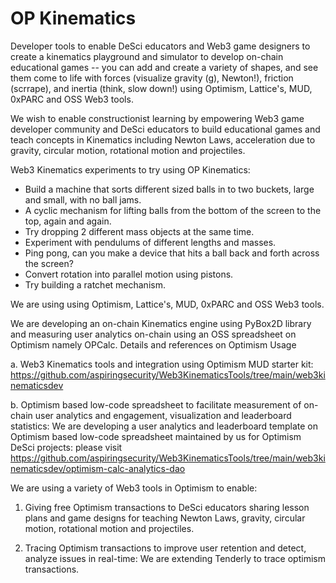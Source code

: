 # OP Kinematics

Developer tools to enable DeSci educators and Web3 game designers to create a kinematics playground and simulator to develop on-chain educational games -- you can add and create a variety of shapes, and see them come to life with forces (visualize gravity (g), Newton!), friction (scrrape), and inertia (think, slow down!) using Optimism, Lattice's, MUD, 0xPARC and OSS Web3 tools.

We wish to enable constructionist learning by empowering Web3 game developer community and DeSci educators to build educational games and teach concepts in Kinematics including  Newton Laws, acceleration due to gravity, circular motion, rotational motion and projectiles.

Web3 Kinematics experiments to try using OP Kinematics:
- Build a machine that sorts different sized balls in to two buckets, large and small, with no ball jams.
- A cyclic mechanism for lifting balls from the bottom of the screen to the top, again and again.
- Try dropping 2 different mass objects at the same time.
- Experiment with pendulums of different lengths and masses.
- Ping pong, can you make a device that hits a ball back and forth across the screen?
- Convert rotation into parallel motion using pistons.
- Try building a ratchet mechanism.


We are using  using Optimism, Lattice's, MUD, 0xPARC and OSS Web3 tools.

We are developing an on-chain Kinematics engine using PyBox2D library and measuring user analytics on-chain using an OSS spreadsheet on Optimism namely OPCalc. Details and references on Optimism Usage

a. Web3 Kinematics tools and integration using Optimism MUD starter kit: https://github.com/aspiringsecurity/Web3KinematicsTools/tree/main/web3kinematicsdev

b. Optimism based low-code spreadsheet to facilitate measurement of on-chain user analytics and engagement, visualization and leaderboard statistics: We are developing a user analytics and leaderboard template on Optimism based low-code spreadsheet maintained by us for Optimism DeSci projects: please visit https://github.com/aspiringsecurity/Web3KinematicsTools/tree/main/web3kinematicsdev/optimism-calc-analytics-dao 


We are using a variety of Web3 tools in Optimism to enable: 

1. Giving free Optimism transactions to DeSci educators sharing lesson plans and game designs for teaching Newton Laws, gravity, circular motion, rotational motion and projectiles.

2. Tracing Optimism transactions to improve user retention and detect, analyze issues in real-time: We are extending Tenderly to trace optimism transactions.

